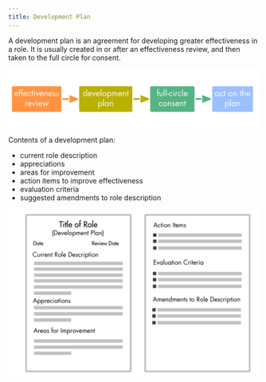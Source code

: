```yaml
---
title: Development Plan
---
```



A development plan is an agreement for developing greater effectiveness in a role. It is usually created in or after an effectiveness review, and then taken to the full circle for consent.

![The Process of Development in a Role](img/people-and-roles/development-process.png)

Contents of a development plan:

- current role description
- appreciations
- areas for improvement
- action items to improve effectiveness
- evaluation criteria
- suggested amendments to role description


![ Template for Development Plans](img/people-and-roles/development-plan-template.png)
